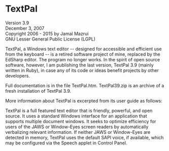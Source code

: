 # TextPal

Version 3.9  
December 3, 2007  
Copyright 2006 - 2015 by Jamal Mazrui  
GNU Lesser General Public License (LGPL)

TextPal, a Windows text editor -- designed for accessible and efficient use from the keyboard -- is a retired software project of mine, replaced by the EdSharp editor.  The program no longer works.  In the spirit of open source software, however, I am publishing the last version, TextPal 3.9 (mainly written in Ruby), in case any of its code or ideas benefit projects by other developers.

Full documentation is in the file TextPal.htm.  TextPal39.zip is an archive of a fresh installation of TextPal 3.9.

More information about TextPal is excerpted from its user guide as follows:

TextPal is a full featured text editor that is friendly, powerful, and open source.  It uses a standard Windows interface for an application that supports multiple document windows.  It seeks to optimize efficiency for users of the JAWS or Window-Eyes screen readers by automatically verbalizing relevant information.  If neither JAWS or Window-Eyes are detected in memory, TextPal uses the default SAPI voice, if available, which may be configured via the Speech applet in Control Panel.
